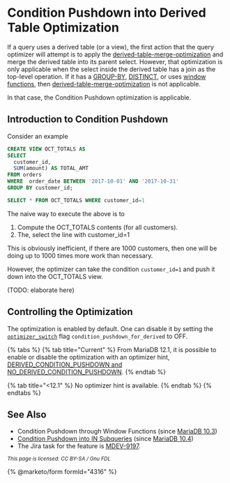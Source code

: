 # Condition Pushdown into Derived Table Optimization

If a query uses a derived table (or a view), the first action that the query optimizer will attempt is to apply the [derived-table-merge-optimization](derived-table-merge-optimization.md) and merge the derived table into its parent select. However, that optimization is only applicable when the select inside the derived table has a join as the top-level operation. If it has a [GROUP-BY](../../../../reference/sql-statements/data-manipulation/selecting-data/group-by.md), [DISTINCT](../../../../reference/sql-statements/data-manipulation/selecting-data/select.md#distinct), or uses [window functions](../../../../reference/sql-functions/special-functions/window-functions/), then [derived-table-merge-optimization](derived-table-merge-optimization.md) is not applicable.

In that case, the Condition Pushdown optimization is applicable.

## Introduction to Condition Pushdown

Consider an example

```sql
CREATE VIEW OCT_TOTALS AS
SELECT
  customer_id,
  SUM(amount) AS TOTAL_AMT
FROM orders
WHERE  order_date BETWEEN '2017-10-01' AND '2017-10-31'
GROUP BY customer_id;

SELECT * FROM OCT_TOTALS WHERE customer_id=1
```

The naive way to execute the above is to

1. Compute the OCT\_TOTALS contents (for all customers).
2. The, select the line with customer\_id=1

This is obviously inefficient, if there are 1000 customers, then one will be doing up to 1000 times more work than necessary.

However, the optimizer can take the condition `customer_id=1` and push it down into the OCT\_TOTALS view.

(TODO: elaborate here)

## Controlling the Optimization

The optimization is enabled by default. One can disable it by setting the [`optimizer_switch`](../optimizer-switch.md) flag `condition_pushdown_for_derived` to OFF.

{% tabs %}
{% tab title="Current" %}
From MariaDB 12.1, it is possible to enable or disable the optimization with an optimizer hint, [DERIVED\_CONDITION\_PUSHDOWN and NO\_DERIVED\_CONDITION\_PUSHDOWN](../../../../reference/sql-statements/data-manipulation/selecting-data/optimizer-hints.md#derived_condition_pushdown-and-no_derived_condition_pushdown).
{% endtab %}

{% tab title="<12.1" %}
No optimizer hint is available.
{% endtab %}
{% endtabs %}

## See Also

* Condition Pushdown through Window Functions (since [MariaDB 10.3](https://app.gitbook.com/s/aEnK0ZXmUbJzqQrTjFyb/community-server/old-releases/release-notes-mariadb-10-3-series/what-is-mariadb-103))
* [Condition Pushdown into IN Subqueries](../subquery-optimizations/condition-pushdown-into-in-subqueries.md) (since [MariaDB 10.4](https://github.com/mariadb-corporation/docs-server/blob/test/server/ha-and-performance/optimization-and-tuning/query-optimizations/optimizations-for-derived-tables/broken-reference/README.md))
* The Jira task for the feature is [MDEV-9197](https://jira.mariadb.org/browse/MDEV-9197).

<sub>_This page is licensed: CC BY-SA / Gnu FDL_</sub>

{% @marketo/form formId="4316" %}
